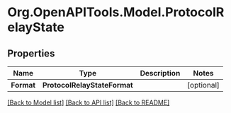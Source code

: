 # Org.OpenAPITools.Model.ProtocolRelayState

## Properties

Name | Type | Description | Notes
------------ | ------------- | ------------- | -------------
**Format** | **ProtocolRelayStateFormat** |  | [optional] 

[[Back to Model list]](../README.md#documentation-for-models) [[Back to API list]](../README.md#documentation-for-api-endpoints) [[Back to README]](../README.md)

